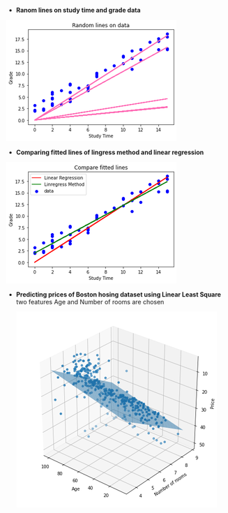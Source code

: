  * <strong>Ranom lines on study time and grade data</strong>

 <img src='https://github.com/Parisa-Bagherzadeh/Machine-Learning/blob/main/Assignment36/charts/random%20lines.png'>

 * <strong>Comparing fitted lines of lingress method and linear regression </strong>
 
 <img src='https://github.com/Parisa-Bagherzadeh/Machine-Learning/blob/main/Assignment36/charts/compare.png'>


 * <strong>Predicting prices of Boston hosing dataset using Linear Least Square</strong></br>
   two features Age and Number of rooms are chosen

   <img src='https://github.com/Parisa-Bagherzadeh/Machine-Learning/blob/main/Assignment36/charts/boston.png' >

